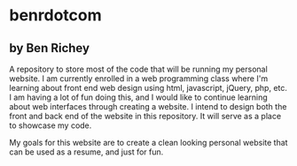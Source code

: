 # benrdotcom
## by Ben Richey
A repository to store most of the code that will be running my personal website.
I am currently enrolled in a web programming class where I'm learning about front end
web design using html, javascript, jQuery, php, etc. I am having a lot of fun doing
this, and I would like to continue learning about web interfaces through creating
a website. I intend to design both the front and back end of the website in this
repository. It will serve as a place to showcase my code.

My goals for this website are to create a clean looking personal website that
can be used as a resume, and just for fun.
